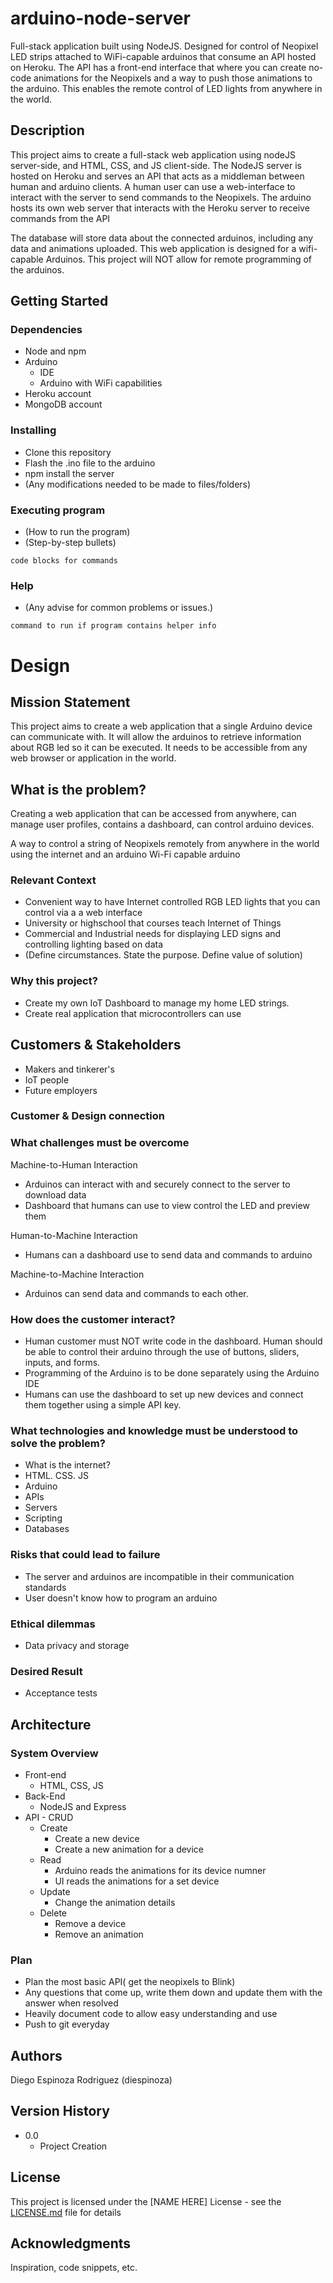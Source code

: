 # arduino-node-server

Full-stack application built using NodeJS. Designed for control of Neopixel LED strips attached to WiFi-capable arduinos that consume an API hosted on Heroku. The API has a front-end interface that where you can create no-code animations for the Neopixels and a way to push those animations to the arduino. This enables the remote control of LED lights from anywhere in the world.

## Description

This project aims to create a full-stack web application using nodeJS server-side, and HTML, CSS, and JS client-side. The NodeJS server is hosted on Heroku and serves an API that acts as a middleman between human and arduino clients. A human user can use a web-interface to interact with the server to send commands to the Neopixels. The arduino hosts its own web server that interacts with the Heroku server to receive commands from the API

The database will store data about the connected arduinos, including any data and animations uploaded. This web application is designed for a wifi-capable Arduinos. This project will NOT allow for remote programming of the arduinos.

## Getting Started

### Dependencies

- Node and npm
- Arduino
    - IDE
    - Arduino with WiFi capabilities
- Heroku account
- MongoDB account

### Installing

- Clone this repository
- Flash the .ino file to the arduino
- npm install the server
- (Any modifications needed to be made to files/folders)

### Executing program

- (How to run the program)
- (Step-by-step bullets)

```
code blocks for commands

```

### Help

- (Any advise for common problems or issues.)

```
command to run if program contains helper info

```

# Design

## Mission Statement

This project aims to create a web application that a single Arduino device can communicate with. It will allow the arduinos to retrieve information about RGB led so it can be executed. It needs to be accessible from any web browser or application in the world.

## What is the problem?

Creating a web application that can be accessed from anywhere, can manage user profiles, contains a dashboard, can control arduino devices.

A way to control a string of Neopixels remotely from anywhere in the world using the internet and an arduino Wi-Fi capable arduino

### Relevant Context

- Convenient way to have Internet controlled RGB LED lights that you can control via a a web interface
- University or highschool that courses teach Internet of Things
- Commercial and Industrial needs for displaying LED signs and controlling lighting based on data
- (Define circumstances. State the purpose. Define value of solution)

### Why this project?

- Create my own IoT Dashboard to manage my home LED strings.
- Create real application that microcontrollers can use

## Customers & Stakeholders

- Makers and tinkerer's
- IoT people
- Future employers

### Customer & Design connection

### What challenges must be overcome

Machine-to-Human Interaction

- Arduinos can interact with and securely connect to the server to download data
- Dashboard that humans can use to view control the LED and preview them

Human-to-Machine Interaction

- Humans can a dashboard use to send data and commands to arduino

Machine-to-Machine Interaction

- Arduinos can send data and commands to each other.

### How does the customer interact?

- Human customer must NOT write code in the dashboard. Human should be able to control their arduino through the use of buttons, sliders, inputs, and forms.
- Programming of the Arduino is to be done separately using the Arduino IDE
- Humans can use the dashboard to set up new devices and connect them together using a simple API key.

### What technologies and knowledge must be understood to solve the problem?

- What is the internet?
- HTML. CSS. JS
- Arduino
- APIs
- Servers
- Scripting
- Databases

### Risks that could lead to failure

- The server and arduinos are incompatible in their communication standards
- User doesn't know how to program an arduino

### Ethical dilemmas

- Data privacy and storage

### Desired Result

- Acceptance tests

## Architecture

### System Overview

- Front-end
    - HTML, CSS, JS
- Back-End
    - NodeJS and Express
- API - CRUD
    - Create
        - Create a new device
        - Create a new animation for a device
    - Read
        - Arduino reads the animations for its device numner
        - UI reads the animations for a set device
    - Update
        - Change the animation details
    - Delete
        - Remove a device
        - Remove an animation

### Plan

- Plan the most basic API( get the neopixels to Blink)
- Any questions that come up, write them down and update them with the answer when resolved
- Heavily document code to allow easy understanding and use
- Push to git everyday

## Authors

Diego Espinoza Rodriguez (diespinoza)

## Version History

- 0.0
    - Project Creation

## License

This project is licensed under the [NAME HERE] License - see the [LICENSE.md](http://license.md/) file for details

## Acknowledgments

Inspiration, code snippets, etc.
